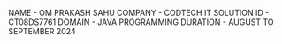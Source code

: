 NAME - OM PRAKASH SAHU 
COMPANY - CODTECH IT SOLUTION
ID - CT08DS7761
DOMAIN - JAVA PROGRAMMING
DURATION - AUGUST TO SEPTEMBER 2024
